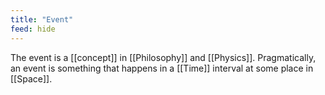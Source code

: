 ```yaml
---
title: "Event"
feed: hide
---
```


The event is a [[concept]] in [[Philosophy]] and [[Physics]]. Pragmatically, an event is something that happens in a [[Time]] interval at some place in [[Space]]. 